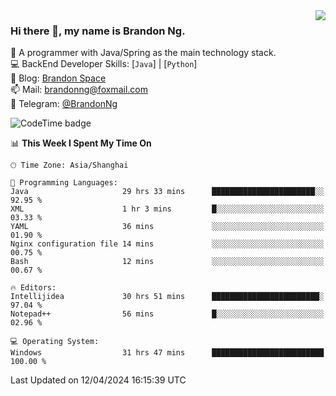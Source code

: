<img  align="right" src="https://github-readme-stats-brandon0824.vercel.app/api/top-langs/?username=brandon0824&layout=compact">

### Hi there 👋, my name is Brandon Ng.

🌱 A programmer with Java/Spring as the main technology stack.  
💻 BackEnd Developer Skills: [`Java`] | [`Python`]  
📝 Blog: [Brandon Space](https://brandonng.tech)  
📫 Mail: brandonng@foxmail.com  
📰 Telegram: [@BrandonNg](https://t.me/BrandonNg24)  

![CodeTime badge](https://img.shields.io/endpoint?style=flat-square&url=https%3A%2F%2Fapi.codetime.dev%2Fshield%3Fid%3D128%26project%3D%26in%3D604800000)

<!--START_SECTION:waka-->
📊 **This Week I Spent My Time On** 

```text
🕑︎ Time Zone: Asia/Shanghai

💬 Programming Languages: 
Java                     29 hrs 33 mins      ███████████████████████░░   92.95 % 
XML                      1 hr 3 mins         █░░░░░░░░░░░░░░░░░░░░░░░░   03.33 % 
YAML                     36 mins             ░░░░░░░░░░░░░░░░░░░░░░░░░   01.90 % 
Nginx configuration file 14 mins             ░░░░░░░░░░░░░░░░░░░░░░░░░   00.75 % 
Bash                     12 mins             ░░░░░░░░░░░░░░░░░░░░░░░░░   00.67 % 

🔥 Editors: 
Intellijidea             30 hrs 51 mins      ████████████████████████░   97.04 % 
Notepad++                56 mins             █░░░░░░░░░░░░░░░░░░░░░░░░   02.96 % 

💻 Operating System: 
Windows                  31 hrs 47 mins      █████████████████████████   100.00 % 
```


 Last Updated on 12/04/2024 16:15:39 UTC
<!--END_SECTION:waka-->
